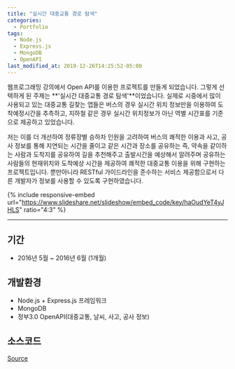 ```yaml
---
title: "실시간 대중교통 경로 탐색"
categories:
  - Portfolio
tags:
  - Node.js
  - Express.js
  - MongoDB
  - OpenAPI
last_modified_at: 2019-12-26T14:25:52-05:00
---
```


웹프로그래밍 강의에서 Open API를 이용한 프로젝트를 만들게 되었습니다. 그렇게 선택하게 된 주제는 **'실시간 대중교통 경로 탐색'**이었습니다. 실제로 시중에서 많이 사용되고 있는 대중교통
길찾는 앱들은 버스의 경우 실시간 위치 정보만을 이용하여 도착예정시간을 추측하고, 지하철 같은 경우 실시간 위치정보가 아닌 역별 시간표를 기준으로 제공하고 있었습니다.

저는 이를 더 개선하여 정류장별 승하차 인원을 고려하여 버스의 쾌적한 이용과 사고, 공사 정보를 통해 지연되는 시간을 줄이고 같은 시간과 장소를 공유하는 즉, 약속을 같이하는 사람과 도착지를 공유하여
길을 추천해주고 출발시간을 예상해서 알려주며 공유하는 사람들의 현재위치와 도착예상 시간을 제공하여 쾌적한 대중교통 이용을 위해 구현하는 프로젝트입니다. 뿐만아니라 RESTful 가이드라인을 준수하는 서비스 제공함으로서
다른 개발자가 정보를 사용할 수 있도록 구현하였습니다.

{% include responsive-embed url="https://www.slideshare.net/slideshow/embed_code/key/haOudYeT4yJHLS" ratio="4:3" %}

* * *

## 기간
* 2016년 5월 ~ 2016년 6월 (1개월)

## 개발환경
* Node.js + Express.js 프레임워크
* MongoDB
* 정부3.0 OpenAPI(대중교통, 날씨, 사고, 공사 정보)

## 소스코드
[Source](https://github.com/slaysd/nodejs-smartnavi)
